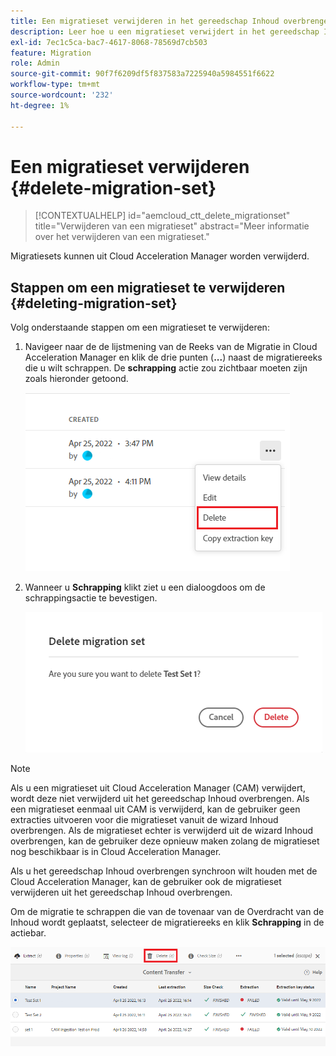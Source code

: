 ```yaml
---
title: Een migratieset verwijderen in het gereedschap Inhoud overbrengen
description: Leer hoe u een migratieset verwijdert in het gereedschap Inhoud overbrengen.
exl-id: 7ec1c5ca-bac7-4617-8068-78569d7cb503
feature: Migration
role: Admin
source-git-commit: 90f7f6209df5f837583a7225940a5984551f6622
workflow-type: tm+mt
source-wordcount: '232'
ht-degree: 1%

---
```


# Een migratieset verwijderen {#delete-migration-set}

>[!CONTEXTUALHELP]
>id="aemcloud_ctt_delete_migrationset"
>title="Verwijderen van een migratieset"
>abstract="Meer informatie over het verwijderen van een migratieset."

Migratiesets kunnen uit Cloud Acceleration Manager worden verwijderd.

## Stappen om een migratieset te verwijderen {#deleting-migration-set}

Volg onderstaande stappen om een migratieset te verwijderen:

1. Navigeer naar de de lijstmening van de Reeks van de Migratie in Cloud Acceleration Manager en klik de drie punten (**...**) naast de migratiereeks die u wilt schrappen. De **schrapping** actie zou zichtbaar moeten zijn zoals hieronder getoond.

   ![afbeelding](/help/journey-migration/content-transfer-tool/assets-ctt/migration-delete1.png)

1. Wanneer u **Schrapping** klikt ziet u een dialoogdoos om de schrappingsactie te bevestigen.

   ![afbeelding](/help/journey-migration/content-transfer-tool/assets-ctt/migration-delete2.png)

>[!NOTE]
>
>Als u een migratieset uit Cloud Acceleration Manager (CAM) verwijdert, wordt deze niet verwijderd uit het gereedschap Inhoud overbrengen. Als een migratieset eenmaal uit CAM is verwijderd, kan de gebruiker geen extracties uitvoeren voor die migratieset vanuit de wizard Inhoud overbrengen. Als de migratieset echter is verwijderd uit de wizard Inhoud overbrengen, kan de gebruiker deze opnieuw maken zolang de migratieset nog beschikbaar is in Cloud Acceleration Manager.
>
>Als u het gereedschap Inhoud overbrengen synchroon wilt houden met de Cloud Acceleration Manager, kan de gebruiker ook de migratieset verwijderen uit het gereedschap Inhoud overbrengen.

Om de migratie te schrappen die van de tovenaar van de Overdracht van de Inhoud wordt geplaatst, selecteer de migratiereeks en klik **Schrapping** in de actiebar.

![afbeelding](/help/journey-migration/content-transfer-tool/assets-ctt/cttcam27.png)
